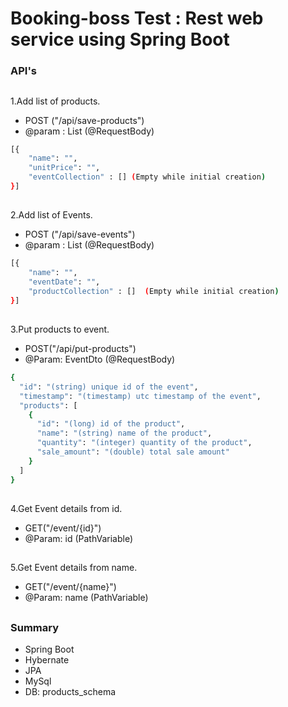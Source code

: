# Booking-boss Test : Rest web service using Spring Boot

### API's
##
1.Add list of products.
  - POST ("/api/save-products")
  - @param : List<ProductDto> (@RequestBody)
```sh
[{
    "name": "",
    "unitPrice": "",
    "eventCollection" : [] (Empty while initial creation)
}]
```
##
2.Add list of Events.
  - POST ("/api/save-events")
  - @param : List<EventDto> (@RequestBody)
```sh
[{
    "name": "",
    "eventDate": "",
    "productCollection" : []  (Empty while initial creation)
}]
```
##
3.Put products to event.
  - POST("/api/put-products")
  - @Param: EventDto (@RequestBody)
```sh
{
  "id": "(string) unique id of the event",
  "timestamp": "(timestamp) utc timestamp of the event",
  "products": [
    {
      "id": "(long) id of the product",
      "name": "(string) name of the product",
      "quantity": "(integer) quantity of the product",
      "sale_amount": "(double) total sale amount"
    }
  ]
}
```
##
4.Get Event details from id.
  - GET("/event/{id}")
  - @Param: id (PathVariable)


##
5.Get Event details from name.
  - GET("/event/{name}")
  - @Param: name (PathVariable)
##
### Summary
- Spring Boot
- Hybernate
- JPA
- MySql 
- DB: products_schema
